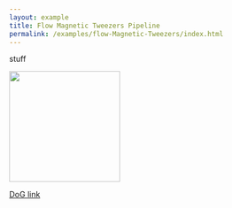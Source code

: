 ```yaml
---
layout: example
title: Flow Magnetic Tweezers Pipeline
permalink: /examples/flow-Magnetic-Tweezers/index.html
---
```


stuff

<img align='center' src='{{site.baseurl}}/examples/img/fmt/image.png' width='200' />

[DoG link](../../docs/image/DogFilterProperties)
